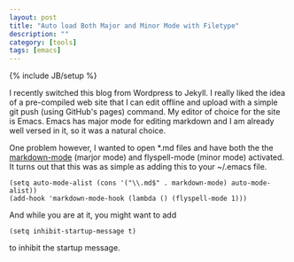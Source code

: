 ```yaml
---
layout: post
title: "Auto load Both Major and Minor Mode with Filetype"
description: ""
category: [tools]
tags: [emacs]
---
```

{% include JB/setup %}

I recently switched this blog from Wordpress to Jekyll. I really liked the idea of a pre-compiled web site that I can edit offline and upload with a simple git push (using GitHub's pages) command. My editor of choice for the site is Emacs. Emacs has major mode for editing markdown and I am already well versed in it, so it was a natural choice. 

One problem however, I wanted to open \*.md files and have both the the [markdown-mode](http://jblevins.org/projects/markdown-mode/) (marjor mode) and flyspell-mode (minor mode) activated. It turns out that this was as simple as adding this to your ~/.emacs file.

    (setq auto-mode-alist (cons '("\\.md$" . markdown-mode) auto-mode-alist))
    (add-hook 'markdown-mode-hook (lambda () (flyspell-mode 1)))

And while you are at it, you might want to add 

    (setq inhibit-startup-message t)

to inhibit the startup message.
